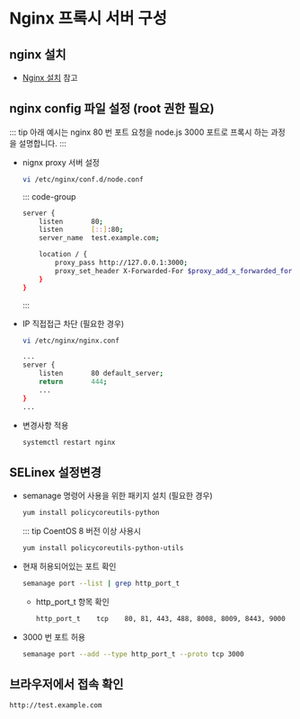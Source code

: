 # Nginx 프록시 서버 구성

## nginx 설치

* [Nginx 설치](../nginx/install) 참고 

## nginx config 파일 설정 (root 권한 필요)

::: tip
아래 예시는 nginx 80 번 포트 요청을 node.js 3000 포트로 프록시 하는 과정을 설명합니다.
:::

* nignx proxy 서버 설정

    ```bash
    vi /etc/nginx/conf.d/node.conf
    ```

    ::: code-group
    ```bash [node.conf]
    server {
        listen       80;
        listen       [::]:80;
        server_name  test.example.com;

        location / {
            proxy_pass http://127.0.0.1:3000;
            proxy_set_header X-Forwarded-For $proxy_add_x_forwarded_for;
        }
    }
    ```
    :::

* IP 직접접근 차단 (필요한 경우)

    ```bash
    vi /etc/nginx/nginx.conf
    ```
    ```bash
    ...
    server {
        listen       80 default_server;
	    return       444;
        ...
    }
    ...
    ```

* 변경사항 적용

    ```bash
    systemctl restart nginx
    ```

## SELinex 설정변경
    
* semanage 명령어 사용을 위한 패키지 설치 (필요한 경우)

    ```bash
    yum install policycoreutils-python
    ```

    ::: tip
    CoentOS 8 버전 이상 사용시
    ```bash
    yum install policycoreutils-python-utils
    ```

* 현재 허용되어있는 포트 확인

    ```bash
    semanage port --list | grep http_port_t
    ```

    * http_port_t 항목 확인

        ```bash
        http_port_t    tcp    80, 81, 443, 488, 8008, 8009, 8443, 9000
        ```

* 3000 번 포트 허용

    ```bash
    semanage port --add --type http_port_t --proto tcp 3000
    ```

## 브라우저에서 접속 확인

```
http://test.example.com
```